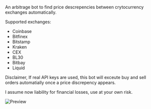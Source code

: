 An arbitrage bot to find price descrepencies between crytocurrency exchanges automatically. 

Supported exchanges:

- Coinbase
- Bitfinex
- Bitstamp
- Kraken
- CEX
- BL30
- Bitbay
- Liquid


Disclaimer, If real API keys are used, this bot will exceute buy and sell orders automatially once a price discrepency appears. 

I assume now liability for financial losses, use at your own risk.

![Preview](https://user-images.githubusercontent.com/66185698/147394831-6377de38-55b3-4ec9-88d2-399f65a8ddc4.png)
